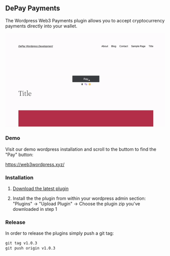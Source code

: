 ## DePay Payments

The Wordpress Web3 Payments plugin allows you to accept cryptocurrency payments directly into your wallet.

![Wordpress Web3 Payments](/.wordpress-org/screenshot-1.gif)

### Demo

Visit our demo wordpress installation and scroll to the buttom to find the "Pay" button:

https://web3wordpress.xyz/

### Installation

1. [Download the latest plugin](https://github.com/DePayFi/web3-wordpress-depay-payments/releases/latest/download/wp-depay-payments-plugin.zip) 

2. Install the the plugin from within your wordpress admin section: "Plugins" -> "Upload Plugin" -> Choose the plugin zip you've downloaded in step 1

### Release

In order to release the plugins simply push a git tag:

```
git tag v1.0.3
git push origin v1.0.3
```
